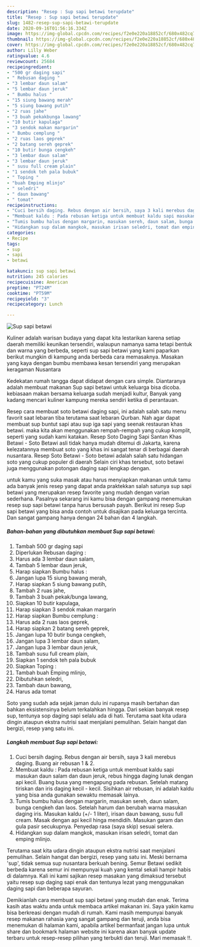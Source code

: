 ```yaml
---
description: "Resep : Sup sapi betawi terupdate"
title: "Resep : Sup sapi betawi terupdate"
slug: 1482-resep-sup-sapi-betawi-terupdate
date: 2020-09-16T01:56:16.334Z
image: https://img-global.cpcdn.com/recipes/f2e0e220a18852cf/680x482cq70/sup-sapi-betawi-foto-resep-utama.jpg
thumbnail: https://img-global.cpcdn.com/recipes/f2e0e220a18852cf/680x482cq70/sup-sapi-betawi-foto-resep-utama.jpg
cover: https://img-global.cpcdn.com/recipes/f2e0e220a18852cf/680x482cq70/sup-sapi-betawi-foto-resep-utama.jpg
author: Lilly Weber
ratingvalue: 4.6
reviewcount: 25684
recipeingredient:
- "500 gr daging sapi"
- " Rebusan daging "
- "3 lembar daun salam"
- "5 lembar daun jeruk"
- " Bumbu halus "
- "15 siung bawang merah"
- "5 siung bawang putih"
- "2 ruas jahe"
- "3 buah pekakbunga lawang"
- "10 butir kapulaga"
- "3 sendok makan margarin"
- " Bumbu cemplung "
- "2 ruas laos geprek"
- "2 batang sereh geprek"
- "10 butir bunga cengkeh"
- "3 lembar daun salam"
- "3 lembar daun jeruk"
- " susu full cream plain"
- "1 sendok teh pala bubuk"
- " Toping "
- "buah Emping mlinjo"
- " seledri"
- " daun bawang"
- " tomat"
recipeinstructions:
- "Cuci bersih daging. Rebus dengan air bersih, saya 3 kali merebus daging. Buang air rebusan 1 &amp; 2."
- "Membuat kaldu : Pada rebusan ketiga untuk membuat kaldu sapi masukan daun salam dan daun jeruk, rebus hingga daging lunak dengan api kecil. Buang busa yang mengapung pada rebusan. Setelah matang tiriskan dan iris daging kecil - kecil. Sisihkan air rebusan, ini adalah kaldu yang bisa anda gunakan sewaktu memasak lainya."
- "Tumis bumbu halus dengan margarin, masukan sereh, daun salam, bunga cengkeh dan laos. Setelah harum dan berubah warna masukan daging iris. Masukan kaldu (+/- 1 liter), irisan daun bawang, susu full cream. Masak dengan api kecil hinga mendidih. Masukan garam dan gula pasir secukupnya. Penyedap rasa (saya skip) sesuai selera."
- "Hidangkan sup dalam mangkok, masukan irisan seledri, tomat dan emping mlinjo."
categories:
- Recipe
tags:
- sup
- sapi
- betawi

katakunci: sup sapi betawi 
nutrition: 245 calories
recipecuisine: American
preptime: "PT24M"
cooktime: "PT59M"
recipeyield: "3"
recipecategory: Lunch

---
```



![Sup sapi betawi](https://img-global.cpcdn.com/recipes/f2e0e220a18852cf/680x482cq70/sup-sapi-betawi-foto-resep-utama.jpg)

Kuliner adalah warisan budaya yang dapat kita lestarikan karena setiap daerah memiliki keunikan tersendiri, walaupun namanya sama tetapi bentuk dan warna yang berbeda, seperti sup sapi betawi yang kami paparkan berikut mungkin di kampung anda berbeda cara memasaknya. Masakan yang kaya dengan bumbu membawa kesan tersendiri yang merupakan keragaman Nusantara

Kedekatan rumah tangga dapat didapat dengan cara simple. Diantaranya adalah membuat makanan Sup sapi betawi untuk keluarga bisa dicoba. kebiasaan makan bersama keluarga sudah menjadi kultur, Banyak yang kadang mencari kuliner kampung mereka sendiri ketika di perantauan.

Resep cara membuat soto betawi daging sapi, ini adalah salah satu menu favorit saat lebaran tiba terutama saat lebaran Qurban. Nah agar dapat membuat sup buntut sapi atau sup iga sapi yang seenak restauran khas betawi. maka kita akan menggunakan rempah-rempah yang cukup komplit, seperti yang sudah kami katakan. Resep Soto Daging Sapi Santan Khas Betawi - Soto Betawi asli tidak hanya mudah ditemui di Jakarta, karena kelezatannya membuat soto yang khas ini sangat tenar di berbagai daerah nusantara. Resep Soto Betawi - Soto betawi adalah salah satu hidangan soto yang cukup populer di daerah Selain ciri khas tersebut, soto betawi juga menggunakan potongan daging sapi lengkap dengan.

untuk kamu yang suka masak atau harus menyiapkan makanan untuk tamu ada banyak jenis resep yang dapat anda praktekkan salah satunya sup sapi betawi yang merupakan resep favorite yang mudah dengan varian sederhana. Pasalnya sekarang ini kamu bisa dengan gampang menemukan resep sup sapi betawi tanpa harus bersusah payah.
Berikut ini resep Sup sapi betawi yang bisa anda contoh untuk disajikan pada keluarga tercinta. Dan sangat gampang hanya dengan 24 bahan dan 4 langkah.


<!--inarticleads1-->

##### Bahan-bahan yang dibutuhkan membuat Sup sapi betawi:

1. Tambah 500 gr daging sapi
1. Diperlukan  Rebusan daging :
1. Harus ada 3 lembar daun salam,
1. Tambah 5 lembar daun jeruk,
1. Harap siapkan  Bumbu halus :
1. Jangan lupa 15 siung bawang merah,
1. Harap siapkan 5 siung bawang putih,
1. Tambah 2 ruas jahe,
1. Tambah 3 buah pekak/bunga lawang,
1. Siapkan 10 butir kapulaga,
1. Harap siapkan 3 sendok makan margarin
1. Harap siapkan  Bumbu cemplung :
1. Harus ada 2 ruas laos geprek,
1. Harap siapkan 2 batang sereh geprek,
1. Jangan lupa 10 butir bunga cengkeh,
1. Jangan lupa 3 lembar daun salam,
1. Jangan lupa 3 lembar daun jeruk,
1. Tambah  susu full cream plain,
1. Siapkan 1 sendok teh pala bubuk
1. Siapkan  Toping :
1. Tambah buah Emping mlinjo,
1. Dibutuhkan  seledri,
1. Tambah  daun bawang,
1. Harus ada  tomat


Soto yang sudah ada sejak jaman dulu ini rupanya masih bertahan dan bahkan eksistensinya belum terkalahkan hingga. Dari sekian banyak resep sup, tentunya sop daging sapi selalu ada di hati. Terutama saat kita udara dingin ataupun ekstra nutrisi saat menjalani pemulihan. Selain hangat dan bergizi, resep yang satu ini. 

<!--inarticleads2-->

##### Langkah membuat  Sup sapi betawi:

1. Cuci bersih daging. Rebus dengan air bersih, saya 3 kali merebus daging. Buang air rebusan 1 &amp; 2.
1. Membuat kaldu : Pada rebusan ketiga untuk membuat kaldu sapi masukan daun salam dan daun jeruk, rebus hingga daging lunak dengan api kecil. Buang busa yang mengapung pada rebusan. Setelah matang tiriskan dan iris daging kecil - kecil. Sisihkan air rebusan, ini adalah kaldu yang bisa anda gunakan sewaktu memasak lainya.
1. Tumis bumbu halus dengan margarin, masukan sereh, daun salam, bunga cengkeh dan laos. Setelah harum dan berubah warna masukan daging iris. Masukan kaldu (+/- 1 liter), irisan daun bawang, susu full cream. Masak dengan api kecil hinga mendidih. Masukan garam dan gula pasir secukupnya. Penyedap rasa (saya skip) sesuai selera.
1. Hidangkan sup dalam mangkok, masukan irisan seledri, tomat dan emping mlinjo.


Terutama saat kita udara dingin ataupun ekstra nutrisi saat menjalani pemulihan. Selain hangat dan bergizi, resep yang satu ini. Meski bernama &#39;sup&#39;, tidak semua sup nusantara berkuah bening. Semur Betawi sedikit berbeda karena semur ini mempunyai kuah yang kental sekali hampir habis di dalamnya. Kali ini kami sajikan resep masakan yang dimaksud tersebut yaitu resep sup daging sapi enak dan tentunya lezat yang menggunakan daging sapi dan beberapa sayuran. 

Demikianlah cara membuat sup sapi betawi yang mudah dan enak. Terima kasih atas waktu anda untuk membaca artikel makanan ini. Saya yakin kamu bisa berkreasi dengan mudah di rumah. Kami masih mempunyai banyak resep makanan rahasia yang sangat gampang dan teruji, anda bisa menemukan di halaman kami, apabila artikel bermanfaat jangan lupa untuk share dan bookmark halaman website ini karena akan banyak update terbaru untuk resep-resep pilihan yang terbukti dan teruji. Mari memasak !!. 
